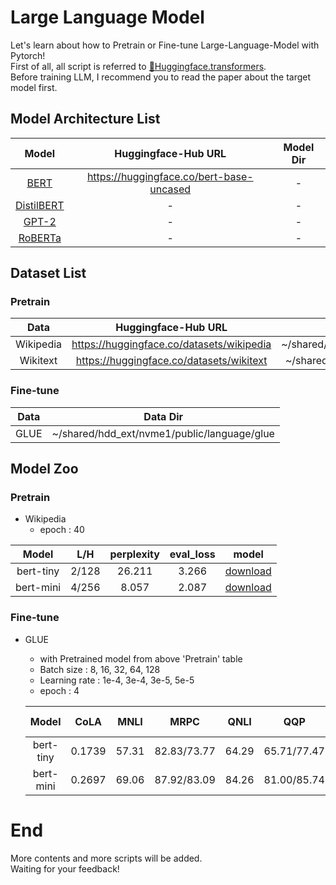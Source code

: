 # Large Language Model
Let's learn about how to Pretrain or Fine-tune Large-Language-Model with Pytorch!\
First of all, all script is referred to [🤗Huggingface.transformers](https://github.com/huggingface/transformers/tree/main).\
Before training LLM, I recommend you to read the paper about the target model first.

## Model Architecture List
|                                                      Model                                                      |            Huggingface-Hub URL            | Model Dir  | 
|:---------------------------------------------------------------------------------------------------------------:|:-----------------------------------------:|:----------:|
|                                 [BERT](https://arxiv.org/pdf/1810.04805v2.pdf)                                  | https://huggingface.co/bert-base-uncased  |     -      |
|                              [DistilBERT](https://arxiv.org/pdf/1910.01108v4.pdf)                               |                     -                     |     -      |
| [GPT-2](https://cdn.openai.com/better-language-models/language_models_are_unsupervised_multitask_learners.pdf)  |                     -                     |     -      |
|                                [RoBERTa](https://arxiv.org/pdf/1907.11692v1.pdf)                                |                     -                     |     -      |


## Dataset List
### Pretrain
|    Data     |             Huggingface-Hub URL             |                      Data Dir                      |
|:-----------:|:-------------------------------------------:|:--------------------------------------------------:|
|  Wikipedia  |  https://huggingface.co/datasets/wikipedia  |  ~/shared/hdd_ext/nvme1/public/language/wikipedia  |
|  Wikitext   |  https://huggingface.co/datasets/wikitext   |  ~/shared/hdd_ext/nvme1/public/language/wikitext   |
### Fine-tune
| Data | Data Dir                                    |
|------|---------------------------------------------|
| GLUE | ~/shared/hdd_ext/nvme1/public/language/glue |

## Model Zoo
### Pretrain
- Wikipedia
  - epoch : 40

|    Model    |  L/H  | perplexity | eval_loss |                                              model                                             | 
|:-----------:|:-----:|:----------:|:---------:|:----------------------------------------------------------------------------------------------:|
|  bert-tiny  | 2/128 |   26.211   |   3.266   | [download](https://drive.google.com/file/d/1R7VYGkFPa41dMzbnEla1TJWBFrYnAU-Y/view?usp=sharing) |
|  bert-mini  | 4/256 |   8.057    |   2.087   | [download](https://drive.google.com/file/d/1S9GuJG7IPI0ogmXhmbkFqJ8cdFCsY_pJ/view?usp=sharing) |

### Fine-tune
- GLUE
  - with Pretrained model from above 'Pretrain' table
  - Batch size : 8, 16, 32, 64, 128
  - Learning rate : 1e-4, 3e-4, 3e-5, 5e-5
  - epoch : 4

  |   Model    |   CoLA   |  MNLI   |     MRPC      | QNLI  |     QQP     |  RTE  | SST-2 |    STS-B    | WNLI  |     model    |
  |:----------:|:--------:|:-------:|:-------------:|:-----:|:-----------:|:-----:|:-----:|:-----------:|:-----:|:------------:|
  | bert-tiny  |  0.1739  |  57.31  |  82.83/73.77  | 64.29 | 65.71/77.47 | 58.84 | 83.03 | 40.85/40.28 | 59.15 | [download](https://drive.google.com/file/d/1RyRXSx_9Rew2BTtUPigPhv3SHhMp6PUa/view?usp=sharing) |
  | bert-mini  |  0.2697  |  69.06  |  87.92/83.09  | 84.26 | 81.00/85.74 | 62.09 | 87.27 | 84.19/84.44 | 57.75 | [download](https://drive.google.com/file/d/1UJU6vSTPDF67w9ueMfwm4gGUuJl-QYzU/view?usp=sharing) |

# End
More contents and more scripts will be added.\
Waiting for your feedback!
